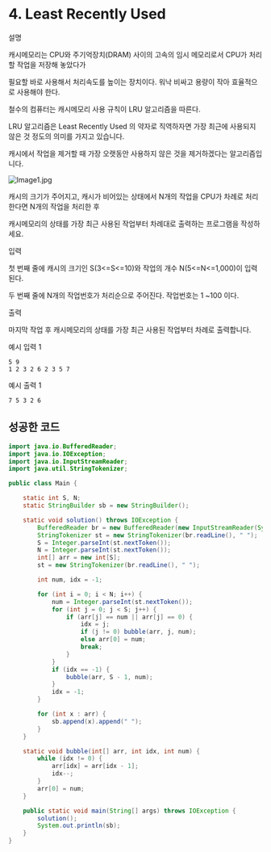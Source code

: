 # 4. Least Recently Used

설명

캐시메모리는 CPU와 주기억장치(DRAM) 사이의 고속의 임시 메모리로서 CPU가 처리할 작업을 저장해 놓았다가

필요할 바로 사용해서 처리속도를 높이는 장치이다. 워낙 비싸고 용량이 작아 효율적으로 사용해야 한다.

철수의 컴퓨터는 캐시메모리 사용 규칙이 LRU 알고리즘을 따른다.

LRU 알고리즘은 Least Recently Used 의 약자로 직역하자면 가장 최근에 사용되지 않은 것 정도의 의미를 가지고 있습니다.

캐시에서 작업을 제거할 때 가장 오랫동안 사용하지 않은 것을 제거하겠다는 알고리즘입니다.

![Image1.jpg](https://cote.inflearn.com/public/upload/c366c701c2.jpg)

캐시의 크기가 주어지고, 캐시가 비어있는 상태에서 N개의 작업을 CPU가 차례로 처리한다면 N개의 작업을 처리한 후

캐시메모리의 상태를 가장 최근 사용된 작업부터 차례대로 출력하는 프로그램을 작성하세요.



입력

첫 번째 줄에 캐시의 크기인 S(3<=S<=10)와 작업의 개수 N(5<=N<=1,000)이 입력된다.

두 번째 줄에 N개의 작업번호가 처리순으로 주어진다. 작업번호는 1 ~100 이다.



출력

마지막 작업 후 캐시메모리의 상태를 가장 최근 사용된 작업부터 차례로 출력합니다.



예시 입력 1 

```
5 9
1 2 3 2 6 2 3 5 7
```

예시 출력 1

```
7 5 3 2 6
```



## 성공한 코드

~~~java
import java.io.BufferedReader;
import java.io.IOException;
import java.io.InputStreamReader;
import java.util.StringTokenizer;

public class Main {

    static int S, N;
    static StringBuilder sb = new StringBuilder();

    static void solution() throws IOException {
        BufferedReader br = new BufferedReader(new InputStreamReader(System.in));
        StringTokenizer st = new StringTokenizer(br.readLine(), " ");
        S = Integer.parseInt(st.nextToken());
        N = Integer.parseInt(st.nextToken());
        int[] arr = new int[S];
        st = new StringTokenizer(br.readLine(), " ");

        int num, idx = -1;

        for (int i = 0; i < N; i++) {
            num = Integer.parseInt(st.nextToken());
            for (int j = 0; j < S; j++) {
                if (arr[j] == num || arr[j] == 0) {
                    idx = j;
                    if (j != 0) bubble(arr, j, num);
                    else arr[0] = num;
                    break;
                }
            }
            if (idx == -1) {
                bubble(arr, S - 1, num);
            }
            idx = -1;
        }

        for (int x : arr) {
            sb.append(x).append(" ");
        }
    }

    static void bubble(int[] arr, int idx, int num) {
        while (idx != 0) {
            arr[idx] = arr[idx - 1];
            idx--;
        }
        arr[0] = num;
    }

    public static void main(String[] args) throws IOException {
        solution();
        System.out.println(sb);
    }
}
~~~

